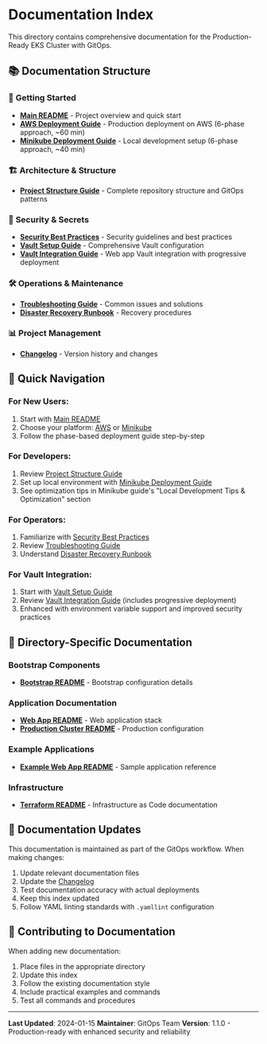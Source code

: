 # Documentation Index

This directory contains comprehensive documentation for the Production-Ready EKS Cluster with GitOps.

## 📚 Documentation Structure

### 🚀 **Getting Started**
- **[Main README](../README.md)** - Project overview and quick start
- **[AWS Deployment Guide](../AWS_DEPLOYMENT_GUIDE.md)** - Production deployment on AWS (6-phase approach, ~60 min)
- **[Minikube Deployment Guide](../MINIKUBE_DEPLOYMENT_GUIDE.md)** - Local development setup (6-phase approach, ~40 min)

### 🏗️ **Architecture & Structure**
- **[Project Structure Guide](PROJECT_STRUCTURE.md)** - Complete repository structure and GitOps patterns

### 🔐 **Security & Secrets**
- **[Security Best Practices](security-best-practices.md)** - Security guidelines and best practices
- **[Vault Setup Guide](VAULT_SETUP_GUIDE.md)** - Comprehensive Vault configuration
- **[Vault Integration Guide](../applications/web-app/VAULT_INTEGRATION.md)** - Web app Vault integration with progressive deployment

### 🛠️ **Operations & Maintenance**
- **[Troubleshooting Guide](../TROUBLESHOOTING.md)** - Common issues and solutions
- **[Disaster Recovery Runbook](disaster-recovery-runbook.md)** - Recovery procedures

### 📊 **Project Management**
- **[Changelog](CHANGELOG.md)** - Version history and changes

## 🎯 **Quick Navigation**

### **For New Users:**
1. Start with [Main README](../README.md)
2. Choose your platform: [AWS](../AWS_DEPLOYMENT_GUIDE.md) or [Minikube](../MINIKUBE_DEPLOYMENT_GUIDE.md)
3. Follow the phase-based deployment guide step-by-step

### **For Developers:**
1. Review [Project Structure Guide](PROJECT_STRUCTURE.md)
2. Set up local environment with [Minikube Deployment Guide](../MINIKUBE_DEPLOYMENT_GUIDE.md)
3. See optimization tips in Minikube guide's "Local Development Tips & Optimization" section

### **For Operators:**
1. Familiarize with [Security Best Practices](security-best-practices.md)
2. Review [Troubleshooting Guide](../TROUBLESHOOTING.md)
3. Understand [Disaster Recovery Runbook](disaster-recovery-runbook.md)

### **For Vault Integration:**
1. Start with [Vault Setup Guide](VAULT_SETUP_GUIDE.md)
2. Review [Vault Integration Guide](../applications/web-app/VAULT_INTEGRATION.md) (includes progressive deployment)
3. Enhanced with environment variable support and improved security practices

## 📁 **Directory-Specific Documentation**

### **Bootstrap Components**
- **[Bootstrap README](../bootstrap/README.md)** - Bootstrap configuration details

### **Application Documentation**
- **[Web App README](../applications/web-app/README.md)** - Web application stack
- **[Production Cluster README](../clusters/production/README.md)** - Production configuration

### **Example Applications**
- **[Example Web App README](../examples/web-app/README.md)** - Sample application reference

### **Infrastructure**
- **[Terraform README](../infrastructure/terraform/README.md)** - Infrastructure as Code documentation

## 🔄 **Documentation Updates**

This documentation is maintained as part of the GitOps workflow. When making changes:

1. Update relevant documentation files
2. Update the [Changelog](../CHANGELOG.md)
3. Test documentation accuracy with actual deployments
4. Keep this index updated
5. Follow YAML linting standards with `.yamllint` configuration

## 📝 **Contributing to Documentation**

When adding new documentation:

1. Place files in the appropriate directory
2. Update this index
3. Follow the existing documentation style
4. Include practical examples and commands
5. Test all commands and procedures

---

**Last Updated**: 2024-01-15
**Maintainer**: GitOps Team
**Version**: 1.1.0 - Production-ready with enhanced security and reliability
